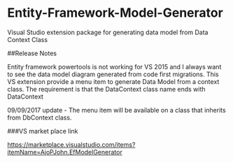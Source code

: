 # Entity-Framework-Model-Generator
Visual Studio extension package for generating data model from Data Context Class

##Release Notes

Entity framework powertools is not working for VS 2015 and I always want to see the data model diagram generated from code first migrations.
This VS extension provide a menu item to generate Data Model from a context class. The requirement is that the DataContext class name ends with DataContext

09/09/2017 update - The menu item will be available on a class that inherits from DbContext class.

###VS market place link

https://marketplace.visualstudio.com/items?itemName=AjoPJohn.EfModelGenerator
